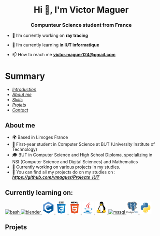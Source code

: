 <h1 align="center">Hi 👋, I'm Victor Maguer</h1>
<h3 align="center">Compunteur Science student from France</h3>

- 🔭 I’m currently working on **ray tracing**

- 🌱 I’m currently learning **in IUT informatique**

- 📫 How to reach me **victor.maguer124@gmail.com**
# Summary
* _[Introduction](#)_
* _[About me](#A-propos-de-moi)_
* _[Skills](#Currently-learning-on:)_
* _[Projets](#projets)_
* _[Contact](#contact)_

## About me
- 🌍 Based in Limoges France <br>
- 💼 First-year student in Computer Science at BUT (University Institute of Technology) <br>
- 🎓 BUT in Computer Science and High School Diploma, specializing in NSI (Computer Science and Digital Sciences) and Mathematics <br>
- 🚀 Currently working on various projects in my studies. <br>
- 🦾 You can find all my projects do on my studies on : _**https://github.com/vmaguer/Projects_IUT**_ <br>
<p align="left">
</p>

## Currently learning on:
<p align="left"> <a href="https://www.gnu.org/software/bash/" target="_blank" rel="noreferrer"> <img src="https://www.vectorlogo.zone/logos/gnu_bash/gnu_bash-icon.svg" alt="bash" width="40" height="40"/> </a> <a href="https://www.blender.org/" target="_blank" rel="noreferrer"> <img src="https://download.blender.org/branding/community/blender_community_badge_white.svg" alt="blender" width="40" height="40"/> </a> <a href="https://www.cprogramming.com/" target="_blank" rel="noreferrer"> <img src="https://raw.githubusercontent.com/devicons/devicon/master/icons/c/c-original.svg" alt="c" width="40" height="40"/> </a> <a href="https://www.w3schools.com/css/" target="_blank" rel="noreferrer"> <img src="https://raw.githubusercontent.com/devicons/devicon/master/icons/css3/css3-original-wordmark.svg" alt="css3" width="40" height="40"/> </a> <a href="https://www.w3.org/html/" target="_blank" rel="noreferrer"> <img src="https://raw.githubusercontent.com/devicons/devicon/master/icons/html5/html5-original-wordmark.svg" alt="html5" width="40" height="40"/> </a> <a href="https://www.java.com" target="_blank" rel="noreferrer"> <img src="https://raw.githubusercontent.com/devicons/devicon/master/icons/java/java-original.svg" alt="java" width="40" height="40"/> </a> <a href="https://www.linux.org/" target="_blank" rel="noreferrer"> <img src="https://raw.githubusercontent.com/devicons/devicon/master/icons/linux/linux-original.svg" alt="linux" width="40" height="40"/> </a> <a href="https://www.microsoft.com/en-us/sql-server" target="_blank" rel="noreferrer"> <img src="https://www.svgrepo.com/show/303229/microsoft-sql-server-logo.svg" alt="mssql" width="40" height="40"/> </a> <a href="https://www.postgresql.org" target="_blank" rel="noreferrer"> <img src="https://raw.githubusercontent.com/devicons/devicon/master/icons/postgresql/postgresql-original-wordmark.svg" alt="postgresql" width="40" height="40"/> </a> <a href="https://www.python.org" target="_blank" rel="noreferrer"> <img src="https://raw.githubusercontent.com/devicons/devicon/master/icons/python/python-original.svg" alt="python" width="40" height="40"/> </a> </p>

## Projets
